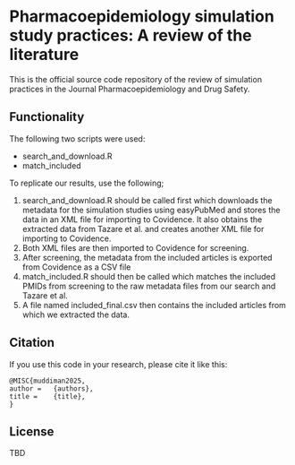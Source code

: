 # Pharmacoepidemiology simulation study practices: A review of the literature  

This is the official source code repository of the review of simulation practices in the Journal Pharmacoepidemiology and Drug Safety.


## Functionality ##
The following two scripts were used:

* search_and_download.R
* match_included

To replicate our results, use the following;
1. search_and_download.R should be called first which downloads the metadata for the simulation studies using easyPubMed and stores the data in an XML file for importing to Covidence. It also obtains the extracted data from Tazare et al. and creates another XML file for importing to Covidence.
2. Both XML files are then imported to Covidence for screening.
3. After screening, the metadata from the included articles is exported from Covidence as a CSV file
4. match_included.R should then be called which matches the included PMIDs from screening to the raw metadata files from our search and Tazare et al.
5. A file named included_final.csv then contains the included articles from which we extracted the data.

## Citation ##
If you use this code in your research, please cite it like this:
```
@MISC{muddiman2025,
author =   {authors},
title =    {title},
}
```



## License

TBD

